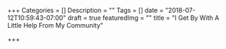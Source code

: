 +++
Categories = []
Description = ""
Tags = []
date = "2018-07-12T10:59:43-07:00"
draft = true
featuredImg = ""
title = "I Get By With A Little Help From My Community"

+++

